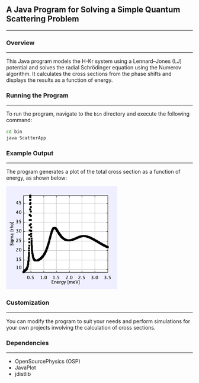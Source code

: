 ## A Java Program for Solving a Simple Quantum Scattering Problem
---------------

### Overview
---------------

This Java program models the H-Kr system using a Lennard–Jones (LJ) potential and solves the radial Schrödinger equation using the Numerov algorithm. It calculates the cross sections from the phase shifts and displays the results as a function of energy.

### Running the Program
---------------

To run the program, navigate to the `bin` directory and execute the following command:
```bash
cd bin
java ScatterApp
```

### Example Output
---------------

The program generates a plot of the total cross section as a function of energy, as shown below:

<img src="images/H-Kr_scattering.png" width="300" alt="Total Cross Section">

### Customization
---------------

You can modify the program to suit your needs and perform simulations for your own projects
involving the calculation of cross sections.

### Dependencies
---------------

* OpenSourcePhysics (OSP)
* JavaPlot
* jdistlib
